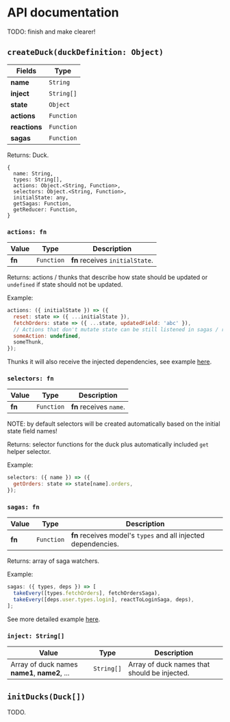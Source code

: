 # API documentation

TODO: finish and make clearer!

## `createDuck(duckDefinition: Object)`

| Fields        | Type       |
| ------------- | ---------- |
| **name**      | `String`   |
| **inject**    | `String[]` |
| **state**     | `Object`   |
| **actions**   | `Function` |
| **reactions** | `Function` |
| **sagas**     | `Function` |

Returns: Duck.

```
{
  name: String,
  types: String[],
  actions: Object.<String, Function>,
  selectors: Object.<String, Function>,
  initialState: any,
  getSagas: Function,
  getReducer: Function,
}
```

### `actions: fn`

| Value  | Type       | Description                     |
| ------ | ---------- | ------------------------------- |
| **fn** | `Function` | **fn** receives `initialState`. |

Returns: actions / thunks that describe how state should be updated or `undefined` if state should not be updated.

Example:

```js
actions: ({ initialState }) => ({
  reset: state => ({ ...initialState }),
  fetchOrders: state => ({ ...state, updatedField: 'abc' }),
  // Actions that don't mutate state can be still listened in sagas / reactions
  someAction: undefined,
  someThunk,
});
```

Thunks it will also receive the injected dependencies, see example [here](README.md#usage-with-redux-thunk).

### `selectors: fn`

| Value  | Type       | Description             |
| ------ | ---------- | ----------------------- |
| **fn** | `Function` | **fn** receives `name`. |

NOTE: by default selectors will be created automatically based on the initial state field names!

Returns: selector functions for the duck plus automatically included `get` helper selector.

Example:

```js
selectors: ({ name }) => ({
  getOrders: state => state[name].orders,
});
```

### `sagas: fn`

| Value  | Type       | Description                                                    |
| ------ | ---------- | -------------------------------------------------------------- |
| **fn** | `Function` | **fn** receives model's `types` and all injected dependencies. |

Returns: array of saga watchers.

Example:

```js
sagas: ({ types, deps }) => [
  takeEvery([types.fetchOrders], fetchOrdersSaga),
  takeEvery([deps.user.types.login], reactToLoginSaga, deps),
];
```

See more detailed example [here](README.md#usage-with-redux-saga).

### `inject: String[]`

| Value                                         | Type       | Description                                  |
| --------------------------------------------- | ---------- | -------------------------------------------- |
| Array of duck names **name1**, **name2**, ... | `String[]` | Array of duck names that should be injected. |

## `initDucks(Duck[])`

TODO.
